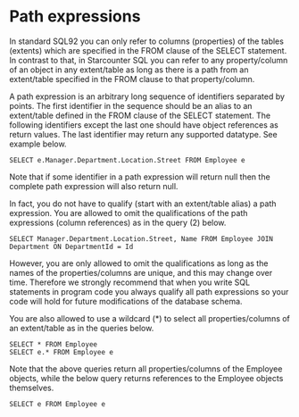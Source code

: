 # Path expressions

In standard SQL92 you can only refer to columns \(properties\) of the tables \(extents\) which are specified in the FROM clause of the SELECT statement. In contrast to that, in Starcounter SQL you can refer to any property/column of an object in any extent/table as long as there is a path from an extent/table specified in the FROM clause to that property/column.

A path expression is an arbitrary long sequence of identifiers separated by points. The first identifier in the sequence should be an alias to an extent/table defined in the FROM clause of the SELECT statement. The following identifiers  except the last one should have object references as return values. The last identifier may return any supported datatype. See example below.

```
SELECT e.Manager.Department.Location.Street FROM Employee e
```

Note that if some identifier in a path expression will return null then the complete path expression will also return null.

In fact, you do not have to qualify \(start with an extent/table alias\) a path expression. You are allowed to omit the qualifications of the path expressions \(column references\) as in the   query \(2\) below.

```
SELECT Manager.Department.Location.Street, Name FROM Employee JOIN Department ON DepartmentId = Id
```

However, you are only allowed to omit the qualifications as long as the names of the  properties/columns are unique, and this may change over time. Therefore we strongly recommend that when you write SQL statements in program code you always qualify all path expressions so your code will hold for future modifications of the database schema.

You are also allowed to use a wildcard \(\*\) to select all properties/columns of an extent/table as in the queries below.

```
SELECT * FROM Employee
SELECT e.* FROM Employee e
```

Note that the above queries return all properties/columns of the Employee objects, while the below query returns references to the Employee objects themselves.

```
SELECT e FROM Employee e
```

